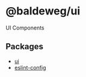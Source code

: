 # @baldeweg/ui

UI Components

## Packages

- [ui](https://github.com/abaldeweg/ui/blob/main/packages/%40baldeweg/ui/README.md)
- [eslint-config](https://github.com/abaldeweg/ui/blob/main/packages/%40baldeweg/eslint-config/README.md)
